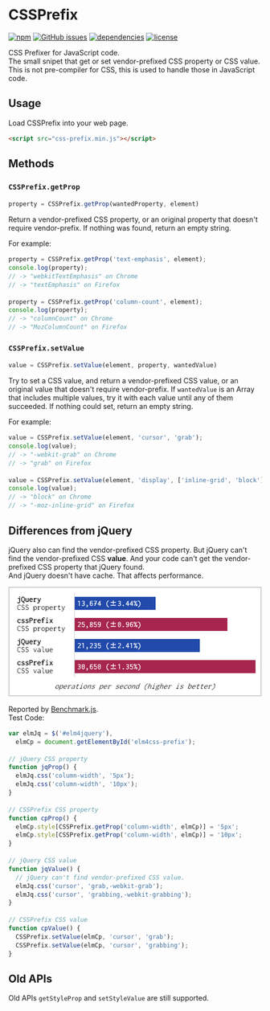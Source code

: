 # CSSPrefix

[![npm](https://img.shields.io/npm/v/cssprefix.svg)](https://www.npmjs.com/package/cssprefix) [![GitHub issues](https://img.shields.io/github/issues/anseki/css-prefix.svg)](https://github.com/anseki/css-prefix/issues) [![dependencies](https://img.shields.io/badge/dependencies-No%20dependency-brightgreen.svg)](package.json) [![license](https://img.shields.io/badge/license-MIT-blue.svg)](LICENSE-MIT)

CSS Prefixer for JavaScript code.  
The small snipet that get or set vendor-prefixed CSS property or CSS value.  
This is not pre-compiler for CSS, this is used to handle those in JavaScript code.

## Usage

Load CSSPrefix into your web page.

```html
<script src="css-prefix.min.js"></script>
```

## Methods

### `CSSPrefix.getProp`

```js
property = CSSPrefix.getProp(wantedProperty, element)
```

Return a vendor-prefixed CSS property, or an original property that doesn't require vendor-prefix. If nothing was found, return an empty string.

For example:

```js
property = CSSPrefix.getProp('text-emphasis', element);
console.log(property);
// -> "webkitTextEmphasis" on Chrome
// -> "textEmphasis" on Firefox

property = CSSPrefix.getProp('column-count', element);
console.log(property);
// -> "columnCount" on Chrome
// -> "MozColumnCount" on Firefox
```

### `CSSPrefix.setValue`

```js
value = CSSPrefix.setValue(element, property, wantedValue)
```

Try to set a CSS value, and return a vendor-prefixed CSS value, or an original value that doesn't require vendor-prefix. If `wantedValue` is an Array that includes multiple values, try it with each value until any of them succeeded. If nothing could set, return an empty string.

For example:

```js
value = CSSPrefix.setValue(element, 'cursor', 'grab');
console.log(value);
// -> "-webkit-grab" on Chrome
// -> "grab" on Firefox

value = CSSPrefix.setValue(element, 'display', ['inline-grid', 'block']);
console.log(value);
// -> "block" on Chrome
// -> "-moz-inline-grid" on Firefox
```

## Differences from jQuery

jQuery also can find the vendor-prefixed CSS property. But jQuery can't find the vendor-prefixed CSS **value**. And your code can't get the vendor-prefixed CSS property that jQuery found.  
And jQuery doesn't have cache. That affects performance.

![sample](benchmark.png)

Reported by [Benchmark.js](http://benchmarkjs.com/).  
Test Code:

```js
var elmJq = $('#elm4jquery'),
  elmCp = document.getElementById('elm4css-prefix');

// jQuery CSS property
function jqProp() {
  elmJq.css('column-width', '5px');
  elmJq.css('column-width', '10px');
}

// CSSPrefix CSS property
function cpProp() {
  elmCp.style[CSSPrefix.getProp('column-width', elmCp)] = '5px';
  elmCp.style[CSSPrefix.getProp('column-width', elmCp)] = '10px';
}

// jQuery CSS value
function jqValue() {
  // jQuery can't find vendor-prefixed CSS value.
  elmJq.css('cursor', 'grab,-webkit-grab');
  elmJq.css('cursor', 'grabbing,-webkit-grabbing');
}

// CSSPrefix CSS value
function cpValue() {
  CSSPrefix.setValue(elmCp, 'cursor', 'grab');
  CSSPrefix.setValue(elmCp, 'cursor', 'grabbing');
}
```

## Old APIs

Old APIs `getStyleProp` and `setStyleValue` are still supported.

